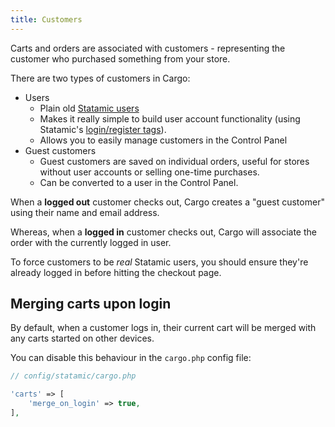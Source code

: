 ```yaml
---
title: Customers
---
```


Carts and orders are associated with customers - representing the customer who purchased something from your store.

There are two types of customers in Cargo:

* Users
	* Plain old [Statamic users](https://statamic.dev/users)
	* Makes it really simple to build user account functionality (using Statamic's [login/register tags](https://statamic.dev/tags/user-login_form#overview)).
	* Allows you to easily manage customers in the Control Panel
* Guest customers
	* Guest customers are saved on individual orders, useful for stores without user accounts or selling one-time purchases.
	* Can be converted to a user in the Control Panel.

When a **logged out** customer checks out, Cargo creates a "guest customer" using their name and email address.

Whereas, when a **logged in** customer checks out, Cargo will associate the order with the currently logged in user.

To force customers to be *real* Statamic users, you should ensure they're already logged in before hitting the checkout page. 

## Merging carts upon login
By default, when a customer logs in, their current cart will be merged with any carts started on other devices.

You can disable this behaviour in the `cargo.php` config file:

```php
// config/statamic/cargo.php

'carts' => [
	'merge_on_login' => true,
],
```
